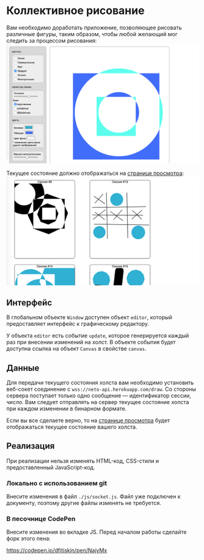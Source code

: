 Коллективное рисование
===

Вам необходимо доработать приложение, позволяющее рисовать различные фигуры, таким образом, чтобы любой желающий мог следить за процессом рисования:
![Рисование](./res/preview.png)

Текущее состояние должно отображаться на [странице просмотра](https://neto-api.herokuapp.com/hj/4.4/draw/):
![Следим за работой художников](./res/view.png)

## Интерфейс

В глобальном объекте `Window` доступен объект `editor`, который предоставляет интерфейс к графическому редактору.

У объекта `editor` есть событие `update`, которое генерируется каждый раз при внесении изменений на холст. В объекте события будет доступна ссылка на объект `Canvas` в свойстве `canvas`.

## Данные

Для передачи текущего состояния холста вам необходимо установить веб-сокет соединение с `wss://neto-api.herokuapp.com/draw`. Со стороны сервера поступает только одно сообщение — идентификатор сессии, _число_. Вам следует отправлять на сервер текущее состояние холста при каждом изменении в бинарном формате.

Если вы все сделаете верно, то на  [странице просмотра](https://neto-api.herokuapp.com/hj/4.4/draw/) будет отображаться текущее состояние вашего холста.

## Реализация

При реализации нельзя изменять HTML-код, CSS-стили и предоставленный JavaScript-код.

### Локально с использованием git

Внесите изменения в файл `./js/socket.js`. Файл уже подключен к документу, поэтому другие файлы изменять не требуется.

### В песочнице CodePen

Внесите изменения во вкладке JS. Перед началом работы сделайте форк этого пена:

https://codepen.io/dfitiskin/pen/NajyMx
